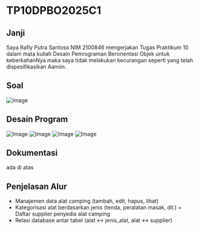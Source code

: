 # TP10DPBO2025C1

## Janji 
Saya Rafly Putra Santoso NIM 2100846 mengerjakan Tugas Praktikum 10 dalam mata kuliah Desain Pemrograman Berorientasi Objek untuk keberkahanNya maka saya tidak melakukan kecurangan seperti yang telah 
dispesifikasikan Aamiin.

## Soal
![Image](https://github.com/user-attachments/assets/fc817a39-d2bf-42b8-abe7-86fe2f8b5b62)

## Desain Program
![Image](https://github.com/user-attachments/assets/e29a20be-575a-45b3-80d8-d1173846ec9f)
![Image](https://github.com/user-attachments/assets/75d25e60-7e43-4609-9043-f7f7643c5bd5)
![Image](https://github.com/user-attachments/assets/bd7748ec-4961-44a0-b223-cda1dcac4f0c)
![Image](https://github.com/user-attachments/assets/faf1a3ee-0c05-423f-84c4-2c19a46a6303)

## Dokumentasi 
ada di atas

## Penjelasan Alur
- Manajemen data alat camping (tambah, edit, hapus, lihat)
- Kategorisasi alat berdasarkan jenis (tenda, peralatan masak, dll.)
= Daftar supplier penyedia alat camping
- Relasi database antar tabel (alat ↔ jenis_alat, alat ↔ supplier)

